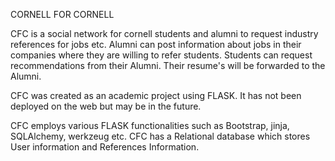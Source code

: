 CORNELL FOR CORNELL 

CFC is a social network for cornell students and alumni to request industry references for jobs etc. Alumni can post information about jobs in their companies where they are willing to refer students. Students can request recommendations from their Alumni. Their resume's will be forwarded to the Alumni.

CFC was created as an academic project using FLASK. It has not been deployed on the web but may be in the future. 

CFC employs various FLASK functionalities such as Bootstrap, jinja, SQLAlchemy, werkzeug etc.
CFC has a Relational database which stores User information and References Information. 



